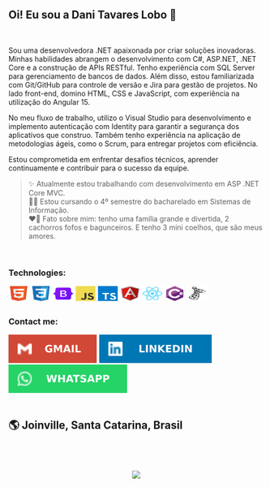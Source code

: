 ## Oi! Eu sou a Dani Tavares Lobo 👋

<br>

Sou uma desenvolvedora .NET apaixonada por criar soluções inovadoras. Minhas habilidades abrangem o desenvolvimento com C#, ASP.NET, .NET Core e a construção de APIs RESTful. Tenho experiência com SQL Server para gerenciamento de bancos de dados. Além disso, estou familiarizada com Git/GitHub para controle de versão e Jira para gestão de projetos. No lado front-end, domino HTML, CSS e JavaScript, com experiência na utilização do Angular 15.

No meu fluxo de trabalho, utilizo o Visual Studio para desenvolvimento e implemento autenticação com Identity para garantir a segurança dos aplicativos que construo. Também tenho experiência na aplicação de metodologias ágeis, como o Scrum, para entregar projetos com eficiência.

Estou comprometida em enfrentar desafios técnicos, aprender continuamente e contribuir para o sucesso da equipe.

> ✨ Atualmente estou trabalhando com desenvolvimento em ASP .NET Core MVC.
> <br>
> 👩‍💻 Estou cursando o 4º semestre do bacharelado em Sistemas de Informação. 
> <br>
> ❤🥰 Fato sobre mim: tenho uma família grande e divertida, 2 cachorros fofos e bagunceiros. E tenho 3 mini coelhos, que são meus amores.



<br>

### Technologies:
<div style="display: inline_block">
  <img align="center" alt="HTML" height="30" width="40" src="./readmeDani/html5.svg">
  <img align="center" alt="CSS" height="30" width="40" src="./readmeDani/css3.svg">
  <img align="center" alt="Bootstrap" height="30" width="40" src="./readmeDani/bootstrap.svg">
  <img align="center" alt="Javascript" height="30" width="40" src="./readmeDani/javascript.svg">
  <img align="center" alt="Typescript" height="30" width="40" src="./readmeDani/typescript.svg">
  <img align="center" alt="Angular" height="30" width="40" src="./readmeDani/angularjs.svg">
  <img align="center" alt="React" height="30" width="40" src="./readmeDani/react.svg">
  <img align="center" alt="Csharp" height="30" width="40" src="./readmeDani/csharp.svg">
  <img align="center" alt="SqlServer" height="30" width="40" src="./readmeDani/sql.svg">  
</div>

##
### Contact me:

<div>
  <a href = "mailto:danitavares.dev@gmail.com"><img src="./readmeDani/gmail.svg" target="_blank"></a>
  <a href="https://www.linkedin.com/in/danitavareslobo" target="_blank"><img src="./readmeDani/linkedin.svg" target="_blank"></a>  
  <a href="https://wa.me/5547996356860" target="_blank"><img src="./readmeDani/whatsapp.svg" target="_blank"></a>
</div>

<br>


## 🌎 Joinville, Santa Catarina, Brasil


<br>
<br>
<br>

<div align="center">
  <a href="https://github.com/danitavareslobo">
  <!-- <img height="200em" src="https://github-readme-stats.vercel.app/api?username=danitavareslobo&show_icons=true&theme=vision-friendly-dark&inclue_all_commit=true" /> -->
  <img height="250em" src="https://github-readme-stats.vercel.app/api/top-langs?username=danitavareslobo&layout-default&langs_count=3&theme=vision-friendly-dark" />
  </a>
</div>
<br>



